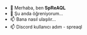 - 👋 Merhaba, ben 𝐒𝐩𝐑𝐞𝐀𝐐𝐋
- 🌱 Şu anda öğreniyorum...
- 📫 Bana nasıl ulaşılır...
- 📫 Discord kullanıcı adım - spreaql

<!---
SPREAL/SPREAL is a ✨ special ✨ repository because its `README.md` (this file) appears on your GitHub profile.
You can click the Preview link to take a look at your changes.
--->
